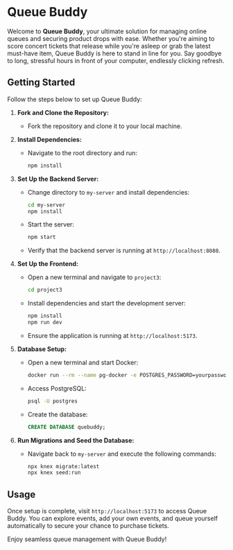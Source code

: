 # Queue Buddy

Welcome to **Queue Buddy**, your ultimate solution for managing online queues and securing product drops with ease. Whether you're aiming to score concert tickets that release while you're asleep or grab the latest must-have item, Queue Buddy is here to stand in line for you. Say goodbye to long, stressful hours in front of your computer, endlessly clicking refresh.

## Getting Started

Follow the steps below to set up Queue Buddy:

1. **Fork and Clone the Repository:**
   - Fork the repository and clone it to your local machine.

2. **Install Dependencies:**
   - Navigate to the root directory and run:
     ```bash
     npm install
     ```

3. **Set Up the Backend Server:**
   - Change directory to `my-server` and install dependencies:
     ```bash
     cd my-server
     npm install
     ```
   - Start the server:
     ```bash
     npm start
     ```
   - Verify that the backend server is running at `http://localhost:8080`.

4. **Set Up the Frontend:**
   - Open a new terminal and navigate to `project3`:
     ```bash
     cd project3
     ```
   - Install dependencies and start the development server:
     ```bash
     npm install
     npm run dev
     ```
   - Ensure the application is running at `http://localhost:5173`.

5. **Database Setup:**
   - Open a new terminal and start Docker:
     ```bash
     docker run --rm --name pg-docker -e POSTGRES_PASSWORD=yourpassword -d postgres
     ```
   - Access PostgreSQL:
     ```bash
     psql -U postgres
     ```
   - Create the database:
     ```sql
     CREATE DATABASE quebuddy;
     ```

6. **Run Migrations and Seed the Database:**
   - Navigate back to `my-server` and execute the following commands:
     ```bash
     npx knex migrate:latest
     npx knex seed:run
     ```

## Usage

Once setup is complete, visit `http://localhost:5173` to access Queue Buddy. You can explore events, add your own events, and queue yourself automatically to secure your chance to purchase tickets.

Enjoy seamless queue management with Queue Buddy!
